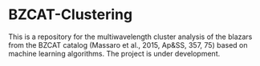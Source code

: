 # BZCAT-Clustering

This is a repository for the multiwavelength cluster analysis of the blazars from the BZCAT catalog (Massaro et al., 2015, Ap&SS, 357, 75) based on machine learning algorithms. The project is under development.
